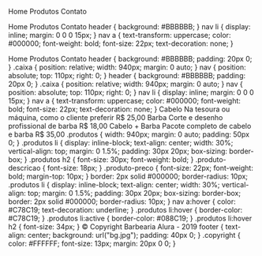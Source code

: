 
Home
Produtos
Contato

Home
Produtos
Contato
header { background: #BBBBBB; } nav li { display: inline; margin: 0 0 0 15px; } nav a { text-transform: uppercase; color: #000000; font-weight: bold; font-size: 22px; text-decoration: none; }


Home
Produtos
Contato
header { background: #BBBBBB; padding: 20px 0; } .caixa { position: relative; width: 940px; margin: 0 auto; } nav { position: absolute; top: 110px; right: 0; } header { background: #BBBBBB; padding: 20px 0; } .caixa { position: relative; width: 940px; margin: 0 auto; } nav { position: absolute; top: 110px; right: 0; } nav li { display: inline; margin: 0 0 0 15px; } nav a { text-transform: uppercase; color: #000000; font-weight: bold; font-size: 22px; text-decoration: none; }
Cabelo
Na tesoura ou máquina, como o cliente preferir
R$ 25,00
Barba
Corte e desenho profissional de barba
R$ 18,00
Cabelo + Barba
Pacote completo de cabelo e barba
R$ 35,00
.produtos { width: 940px; margin: 0 auto; padding: 50px 0; } .produtos li { display: inline-block; text-align: center; width: 30%; vertical-align: top; margin: 0 1.5%; padding: 30px 20px; box-sizing: border-box; } .produtos h2 { font-size: 30px; font-weight: bold; } .produto-descricao { font-size: 18px; } .produto-preco { font-size: 22px; font-weight: bold; margin-top: 10px; } border: 2px solid #000000; border-radius: 10px; .produtos li { display: inline-block; text-align: center; width: 30%; vertical-align: top; margin: 0 1.5%; padding: 30px 20px; box-sizing: border-box; border: 2px solid #000000; border-radius: 10px; } nav a:hover { color: #C78C19; text-decoration: underline; } .produtos li:hover { border-color: #C78C19; } .produtos li:active { border-color: #088C19; } .produtos li:hover h2 { font-size: 34px; } 
© Copyright Barbearia Alura - 2019
footer { text-align: center; background: url("bg.jpg"); padding: 40px 0; } .copyright { color: #FFFFFF; font-size: 13px; margin: 20px 0 0; }
